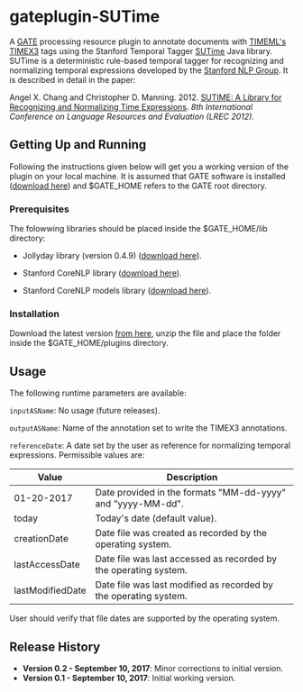 # gateplugin-SUTime

A [GATE](https://gate.ac.uk) processing resource plugin to annotate documents with [TIMEML's TIMEX3](http://www.timeml.org/tempeval2/tempeval2-trial/guidelines/timex3guidelines-072009.pdf) tags using the Stanford Temporal Tagger [SUTime](https://nlp.stanford.edu/software/sutime.shtml) Java library. SUTime is a deterministic rule-based temporal tagger for recognizing and normalizing temporal expressions developed by the [Stanford NLP Group](https://nlp.stanford.edu). It is described in detail in the paper: 

Angel X. Chang and Christopher D. Manning. 2012. [SUTIME: A Library for Recognizing and Normalizing Time Expressions](https://nlp.stanford.edu/pubs/lrec2012-sutime.pdf). *8th International Conference on Language Resources and Evaluation (LREC 2012).*

## Getting Up and Running

Following the instructions given below will get you a working version of the plugin on your local machine. It is assumed that GATE software is installed ([download here](https://gate.ac.uk/download/)) and $GATE_HOME refers to the GATE root directory.

### Prerequisites

The folowwing libraries should be placed inside the $GATE_HOME/lib directory: 
- Jollyday library (version 0.4.9) ([download here](http://central.maven.org/maven2/de/jollyday/jollyday/0.4.9/jollyday-0.4.9.jar)).

- Stanford CoreNLP library ([download here](http://central.maven.org/maven2/edu/stanford/nlp/stanford-corenlp/3.8.0/stanford-corenlp-3.8.0.jar)).

- Stanford CoreNLP models library ([download here](http://central.maven.org/maven2/edu/stanford/nlp/stanford-corenlp/3.8.0/stanford-corenlp-3.8.0-models.jar)).

### Installation

Download the latest version [from here](https://github.com/pkourdis/gateplugin-SUTime/releases), unzip the file and place the folder inside the $GATE_HOME/plugins directory.

## Usage

The following runtime parameters are available:

`inputASName`: No usage (future releases).

`outputASName`: Name of the annotation set to write the TIMEX3 annotations.
 
`referenceDate`: A date set by the user as reference for normalizing temporal expressions. Permissible values are:

| Value  | Description |
| -----  | ----------- |
|  01-20-2017  | Date provided in the formats "MM-dd-yyyy" and "yyyy-MM-dd". |
| today  | Today's date (default value). |
| creationDate | Date file was created as recorded by the operating system. |
| lastAccessDate | Date file was last accessed as recorded by the operating system. |
| lastModifiedDate |Date file was last modified as recorded by the operating system. |


User should verify that file dates are supported by the operating system.

## Release History

* **Version 0.2 - September 10, 2017**: Minor corrections to initial version.
* **Version 0.1 - September 10, 2017**: Initial working version.